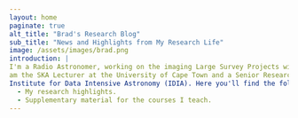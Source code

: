 ```yaml
---
layout: home
paginate: true
alt_title: "Brad's Research Blog"
sub_title: "News and Highlights from My Research Life"
image: /assets/images/brad.png
introduction: |
I'm a Radio Astronomer, working on the imaging Large Survey Projects with the MeerKAT telescope. I
am the SKA Lecturer at the University of Cape Town and a Senior Researcher with the Inter-University
Institute for Data Intensive Astronomy (IDIA). Here you'll find the following:
  - My research highlights.
  - Supplementary material for the courses I teach.
---
```

